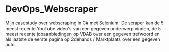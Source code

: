 # DevOps_Webscraper
Mijn casestudy over webscraping in C# met Selenium. De scraper kan de 5 meest recente YouTube video's van een gegeven onderwerp vinden,
de 5 meest recente jobaanbiedingen op VDAB over een gegeven trefwoord 
en als laatste de eerste pagina op 2dehands / Marktplaats over een gegeven auto.
